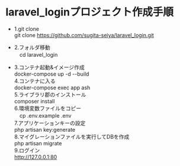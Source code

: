 # laravel_loginプロジェクト作成手順

- 1.git clone</br>
  git clone https://github.com/sugita-seiya/laravel_login.git
- 2.フォルダ移動</br>
　cd laravel_login

- 3.コンテナ起動&イメージ作成</br>
  docker-compose up -d --build</br>
4.コンテナに入る</br>
  docker-compose exec app ash</br>
5.ライブラリ郡のインストール</br>
 composer install  </br>
6.環境変数ファイルをコピー</br>
　cp .env.example .env</br>
7.アプリケーションキーの設定</br>
 php artisan key:generate</br>
8.マイグレーションファイルを実行してDBを作成</br>
  php artisan migrate</br>
9.ログイン</br>
  http://127.0.0.1:80</br>
